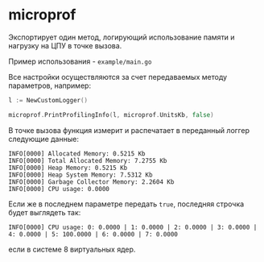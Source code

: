 # microprof

Экспортирует один метод, логирующий использование памяти и нагрузку на ЦПУ в точке вызова.

Пример использования - `example/main.go`

Все настройки осуществляются за счет передаваемых методу параметров, например:
```go
l := NewCustomLogger()

microprof.PrintProfilingInfo(l, microprof.UnitsKb, false)
```

В точке вызова функция измерит и распечатает в переданный логгер следующие данные:
```
INFO[0000] Allocated Memory: 0.5215 Kb                  
INFO[0000] Total Allocated Memory: 7.2755 Kb            
INFO[0000] Heap Memory: 0.5215 Kb                       
INFO[0000] Heap System Memory: 7.5312 Kb                
INFO[0000] Garbage Collector Memory: 2.2604 Kb          
INFO[0000] CPU usage: 0.0000 
```

Если же в последнем параметре передать `true`, последняя строчка будет выглядеть так:
```
INFO[0000] CPU usage: 0: 0.0000 | 1: 0.0000 | 2: 0.0000 | 3: 0.0000 | 4: 0.0000 | 5: 100.0000 | 6: 0.0000 | 7: 0.0000
```
если в системе 8 виртуальных ядер.